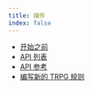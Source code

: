 ```yaml
---
title: 插件
index: false
---
```

- [开始之前](./before_start.md)
- [API 列表](./api_list.md)
- [API 参考](./example.md)
- [编写新的 TRPG 规则](./gamesystem.md)